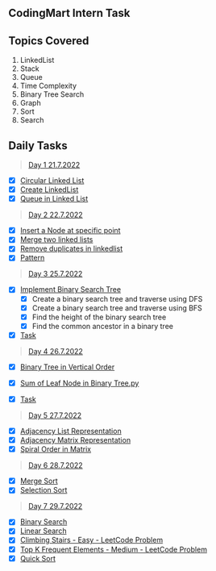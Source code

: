 ## CodingMart Intern Task

## Topics Covered
 1. LinkedList
 2. Stack
 3. Queue
 4. Time Complexity
 5. Binary Tree Search
 6. Graph
 7. Sort
 8. Search
## Daily Tasks
 

> [Day 1 21.7.2022](https://github.com/kishorekumarcodingmart/Intern/tree/main/Day%201%2021.7.2022 "Day 1 21.7.2022")

 - [x] [Circular Linked List](https://github.com/kishorekumarcodingmart/Intern/blob/main/Day%201%2021.7.2022/Circular%20Linked%20List.py "Circular Linked List.py")
 - [x] [Create LinkedList](https://github.com/kishorekumarcodingmart/Intern/blob/main/Day%201%2021.7.2022/Create%20LinkedList.py "Create LinkedList.py")
 - [x] [Queue in Linked List](https://github.com/kishorekumarcodingmart/Intern/blob/main/Day%201%2021.7.2022/Queue%20in%20Linked%20List.py "Queue in Linked List.py")

> [Day 2 22.7.2022](https://github.com/kishorekumarcodingmart/Intern/tree/main/Day%202%2022.7.2022 "Day 2 22.7.2022")

 - [x] [Insert a Node at specific point](https://github.com/kishorekumarcodingmart/Intern/blob/main/Day%202%2022.7.2022/Insert%20a%20Node%20at%20specific%20point.py "Insert a Node at specific point.py")
 - [x] [Merge two linked lists](https://github.com/kishorekumarcodingmart/Intern/blob/main/Day%202%2022.7.2022/Merge%20two%20linked%20lists.py "Merge two linked lists.py")
 - [x] [Remove duplicates in linkedlist](https://github.com/kishorekumarcodingmart/Intern/blob/main/Day%202%2022.7.2022/Remove%20duplicates%20in%20linkedlist.py "Remove duplicates in linkedlist.py")
 - [x] [Pattern](https://github.com/kishorekumarcodingmart/Intern/blob/main/Day%202%2022.7.2022/pattern.py "pattern.py")

> [Day 3 25.7.2022](https://github.com/kishorekumarcodingmart/Intern/tree/main/Day%203%2025.7.2022 "Day 3 25.7.2022")

 - [x] [Implement Binary Search Tree](https://github.com/kishorekumarcodingmart/Intern/blob/main/Day%203%2025.7.2022/Implement%20Binary%20Search%20Tree.py "Implement Binary Search Tree.py")
	 - [x] Create a binary search tree and traverse using DFS
	 - [x] Create a binary search tree and traverse using BFS
	 - [x] Find the height of the binary search tree
	 - [x] Find the common ancestor in a binary tree
 - [x] [Task](https://github.com/kishorekumarcodingmart/Intern/blob/main/Day%203%2025.7.2022/task.py "task.py")

> [Day 4 26.7.2022](https://github.com/kishorekumarcodingmart/Intern/tree/main/Day%204%2026.7.2022 "Day 4 26.7.2022")

 - [x] [Binary Tree in Vertical Order](https://github.com/kishorekumarcodingmart/Intern/blob/main/Day%204%2026.7.2022/Binary%20Tree%20in%20Vertical%20Order.py "Binary Tree in Vertical Order.py")
 - [x] [Sum of Leaf Node in Binary Tree.py](https://github.com/kishorekumarcodingmart/Intern/blob/main/Day%204%2026.7.2022/Sum%20of%20Leaf%20Node%20in%20Binary%20Tree.py "Sum of Leaf Node in Binary Tree.py")
 - [x] [Task](https://github.com/kishorekumarcodingmart/Intern/blob/main/Day%204%2026.7.2022/task.py "task.py")

 

> [Day 5 27.7.2022](https://github.com/kishorekumarcodingmart/Intern/tree/main/Day%205%2027.7.2022 "Day 5 27.7.2022")

 - [x] [Adjacency List Representation](https://github.com/kishorekumarcodingmart/Intern/blob/main/Day%205%2027.7.2022/Adjacency%20List%20Representation.py "Adjacency List Representation.py")
 - [x] [Adjacency Matrix Representation](https://github.com/kishorekumarcodingmart/Intern/blob/main/Day%205%2027.7.2022/Adjacency%20Matrix%20Representation.py "Adjacency Matrix Representation.py") 
 - [x] [Spiral Order in Matrix](https://github.com/kishorekumarcodingmart/Intern/blob/main/Day%205%2027.7.2022/spiralOrder.py "spiralOrder.py")

> [Day 6 28.7.2022](https://github.com/kishorekumarcodingmart/Intern/tree/main/Day%206%2028.7.2022 "Day 6 28.7.2022")

 - [x] [Merge Sort](https://github.com/kishorekumarcodingmart/Intern/blob/main/Day%206%2028.7.2022/Merge%20Sort.py "Merge Sort.py")
 - [x] [Selection Sort](https://github.com/kishorekumarcodingmart/Intern/blob/main/Day%206%2028.7.2022/Selection%20Sort.py "Selection Sort.py")

> [Day 7 29.7.2022](https://github.com/kishorekumarcodingmart/Intern/tree/main/Day%207%2029.7.2022 "Day 7 29.7.2022")

 - [x] [Binary Search](https://github.com/kishorekumarcodingmart/Intern/blob/main/Day%207%2029.7.2022/Binary%20Search.py "Binary Search.py")
 - [x] [Linear Search](https://github.com/kishorekumarcodingmart/Intern/blob/main/Day%207%2029.7.2022/Linear%20Search.py "Linear Search.py") 
 - [x] [Climbing Stairs - Easy - LeetCode Problem](https://github.com/kishorekumarcodingmart/Intern/blob/main/Day%207%2029.7.2022/Climbing%20Stairs%20-%20Easy.py "Climbing Stairs - Easy.py")
 - [x] [Top K Frequent Elements - Medium - LeetCode Problem](https://github.com/kishorekumarcodingmart/Intern/blob/main/Day%207%2029.7.2022/Top%20K%20Frequent%20Elements%20-%20Medium.py "Top K Frequent Elements - Medium.py")
 - [x] [Quick Sort](https://github.com/kishorekumarcodingmart/Intern/blob/main/Day%207%2029.7.2022/Quick%20Sort.py "Quick Sort.py")
